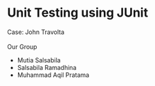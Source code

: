 # Unit Testing using JUnit
Case: John Travolta<br><br>
Our Group
- Mutia Salsabila
- Salsabila Ramadhina
- Muhammad Aqil Pratama
